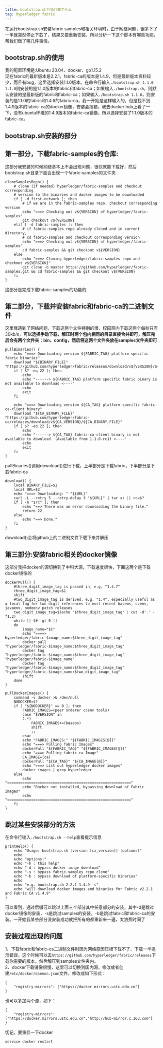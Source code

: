 ```yaml
---
title: bootstrap.sh为我们做了什么
tag: hyperledger fabric
---
```

在运行bootstrap.sh安装fabric samples和相关环境时，由于网络问题，很多下了一半就突然停止下载了，结果又要重新安装，所以分析一下这个脚本有哪些功能，帮我们做了哪几件事情。
<!--more-->
## bootstrap.sh的使用
我的配置环境是:Ubuntu 20.04、docker、go1.15.2  
现在fabric的最新版本是2.2.1，fabric-ca的版本是1.4.9，但是最新版本资料较少，而且有bug，这里选择安装1.1.0版本。在命令行输入`./bootstrap.sh 1.1.0 1.1.0`则安装的是1.1.0版本的fabric和fabric-ca；如果输入`./bootstrap.sh`，则默认安装的是最新版的fabric和fabric-ca；如果输入`./bootstrap.sh 1.1.0`，则安装的是1.1.0的fabric和1.4.9的fabric-ca，我一开始是这样输入的，但是找不到1.4.9版本的fabric-ca的docker镜像，安装会报错，我去docker hub上看了一下，没有ubuntu环境的1.4.9版本的fabric-ca镜像，所以选择安装了1.1.0版本的fabric-ca。

## bootstrap.sh安装的部分
## 第一部分，下载fabric-samples的仓库:
这部分我安装的时候网络基本上不会出现问题，很快就能下载好，然后bootstrap.sh目录下面会出现一个fabric-samples的文件夹
```
cloneSamplesRepo() {
    # clone (if needed) hyperledger/fabric-samples and checkout corresponding
    # version to the binaries and docker images to be downloaded
    if [ -d first-network ]; then
        # if we are in the fabric-samples repo, checkout corresponding version
        echo "===> Checking out v${VERSION} of hyperledger/fabric-samples"
        git checkout v${VERSION}
    elif [ -d fabric-samples ]; then
        # if fabric-samples repo already cloned and in current directory,
        # cd fabric-samples and checkout corresponding version
        echo "===> Checking out v${VERSION} of hyperledger/fabric-samples"
        cd fabric-samples && git checkout v${VERSION}
    else
        echo "===> Cloning hyperledger/fabric-samples repo and checkout v${VERSION}"
        git clone -b master https://github.com/hyperledger/fabric-samples.git && cd fabric-samples && git checkout v${VERSION}
    fi
}
```
这部分是完成下载fabric-samples的功能的
## 第二部分，下载并安装fabric和fabric-ca的二进制文件
这里我遇到了网络问题，下载这两个文件特别的慢，校园网内下载这两个每秒只有30kb/s，**可以选择手动下载，解压时两个包内相同的目录直接合并即可，解压完后会有两个文件夹：bin、config，然后将这两个文件夹放在samples文件夹即可**
```
pullBinaries() {
    echo "===> Downloading version ${FABRIC_TAG} platform specific fabric binaries"
    download "${BINARY_FILE}" "https://github.com/hyperledger/fabric/releases/download/v${VERSION}/${BINARY_FILE}"
    if [ $? -eq 22 ]; then
        echo
        echo "------> ${FABRIC_TAG} platform specific fabric binary is not available to download <----"
        echo
        exit
    fi

    echo "===> Downloading version ${CA_TAG} platform specific fabric-ca-client binary"
    download "${CA_BINARY_FILE}" "https://github.com/hyperledger/fabric-ca/releases/download/v${CA_VERSION}/${CA_BINARY_FILE}"
    if [ $? -eq 22 ]; then
        echo
        echo "------> ${CA_TAG} fabric-ca-client binary is not available to download  (Available from 1.1.0-rc1) <----"
        echo
        exit
    fi
}
```
pullBinaries()调用download()进行下载，上半部分是下载fabric，下半部分是下载fabric-ca
```
download() {
    local BINARY_FILE=$1
    local URL=$2
    echo "===> Downloading: " "${URL}"
    curl -L --retry 5 --retry-delay 3 "${URL}" | tar xz || rc=$?
    if [ -n "$rc" ]; then
        echo "==> There was an error downloading the binary file."
        return 22
    else
        echo "==> Done."
    fi
}
```
download()会将github上的二进制文件下载下来并解压
## 第三部分:安装fabric相关的docker镜像
这部分我把docker的源切换到了中科大源，下载速度很快，下面这两个是下载docker镜像的
```
dockerPull() {
    #three_digit_image_tag is passed in, e.g. "1.4.7"
    three_digit_image_tag=$1
    shift
    #two_digit_image_tag is derived, e.g. "1.4", especially useful as a local tag for two digit references to most recent baseos, ccenv, javaenv, nodeenv patch releases
    two_digit_image_tag=$(echo "$three_digit_image_tag" | cut -d'.' -f1,2)
    while [[ $# -gt 0 ]]
    do
        image_name="$1"
        echo "====> hyperledger/fabric-$image_name:$three_digit_image_tag"
        docker pull "hyperledger/fabric-$image_name:$three_digit_image_tag"
        docker tag "hyperledger/fabric-$image_name:$three_digit_image_tag" "hyperledger/fabric-$image_name"
        docker tag "hyperledger/fabric-$image_name:$three_digit_image_tag" "hyperledger/fabric-$image_name:$two_digit_image_tag"
        shift
    done
}
```
```
pullDockerImages() {
    command -v docker >& /dev/null
    NODOCKER=$?
    if [ "${NODOCKER}" == 0 ]; then
        FABRIC_IMAGES=(peer orderer ccenv tools)
        case "$VERSION" in
        2.*)
            FABRIC_IMAGES+=(baseos)
            shift
            ;;
        esac
        echo "FABRIC_IMAGES:" "${FABRIC_IMAGES[@]}"
        echo "===> Pulling fabric Images"
        dockerPull "${FABRIC_TAG}" "${FABRIC_IMAGES[@]}"
        echo "===> Pulling fabric ca Image"
        CA_IMAGE=(ca)
        dockerPull "${CA_TAG}" "${CA_IMAGE[@]}"
        echo "===> List out hyperledger docker images"
        docker images | grep hyperledger
    else
        echo "========================================================="
        echo "Docker not installed, bypassing download of Fabric images"
        echo "========================================================="
    fi
}
```
## 跳过某些安装部分的方法
在命令行输入`./bootstrap.sh --help`查看提示信息
```
printHelp() {
    echo "Usage: bootstrap.sh [version [ca_version]] [options]"
    echo
    echo "options:"
    echo "-h : this help"
    echo "-d : bypass docker image download"
    echo "-s : bypass fabric-samples repo clone"
    echo "-b : bypass download of platform-specific binaries"
    echo
    echo "e.g. bootstrap.sh 2.2.1 1.4.9 -s"
    echo "will download docker images and binaries for Fabric v2.2.1 and Fabric CA v1.4.9"
}
```
可以看到，通过后缀可以跳过上面三个部分其中任意部分的安装，其中-d是跳过docker镜像的安装，-s是跳过samples的安装，-b是跳过fabric和fabric-ca的安装。一开始我某些部分没安装成功就把所有的都重新来一遍，太浪费时间了
## 安装过程出现的问题
1、下载fabric和fabric-ca二进制文件时因为网络原因压根下载不了、下载一半提示错误，这个时候可以去`https://github.com/hyperledger/fabric/releases`下载你需要的版本，然后解压到samples文件夹内。  
2、docker下载镜像很慢，这里可以切换到国内源，修改或者创建`/etc/docker/daemon.json`文件，修改成如下形式：

```
{
    "registry-mirrors": ["https://docker.mirrors.ustc.edu.cn"]
}
```
也可以多加两个源，如下：
```
{
    "registry-mirrors": ["https://docker.mirrors.ustc.edu.cn","http://hub-mirror.c.163.com"]
}
```
切记，要重启一下docker
```
service docker restart
```